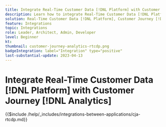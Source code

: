 ```yaml
---
title: Integrate Real-Time Customer Data [!DNL Platform] with Customer Journey [!DNL Analytics]
description: Learn how to integrate Real-Time Customer Data [!DNL Platform] with Customer Journey [!DNL Analytics]. 
solution: Real-Time Customer Data [!DNL Platform], Customer Journey [!DNL Analytics]
feature: Integrations
topic: Integrations
role: Leader, Architect, Admin, Developer
level: Beginner
kt:
thumbnail: customer-journey-analytics-rtcdp.png
badgeIntegration: label="Integration" type="positive"
last-substantial-update: 2023-04-13
---
```


# Integrate Real-Time Customer Data [!DNL Platform] with Customer Journey [!DNL Analytics]

{{$include /help/_includes/integrations-between-applications/cja-rtcdp.md}}
